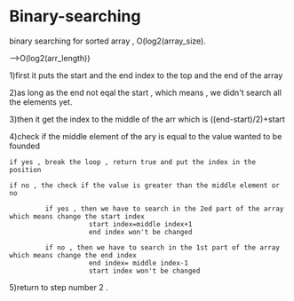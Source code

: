 # Binary-searching
binary searching for sorted array , O(log2(array_size).

-->O(log2(arr_length))

1)first it puts the start and the end index to the top and the end of the array
 
2)as long as the end not eqal the start , which means , we didn't search all the elements yet.

3)then it get the index to the middle of the arr which is ((end-start)/2)+start

4)check if the middle element of the ary is equal to the value wanted to be founded
    
    if yes , break the loop , return true and put the index in the position
    
    if no , the check if the value is greater than the middle element or no
    
             if yes , then we have to search in the 2ed part of the array which means change the start index
                        start index=middle index+1
                        end index won't be changed
             
             if no , then we have to search in the 1st part of the array which means change the end index
                        end index= middle index-1
                        start index won't be changed

5)return to step number 2 .
